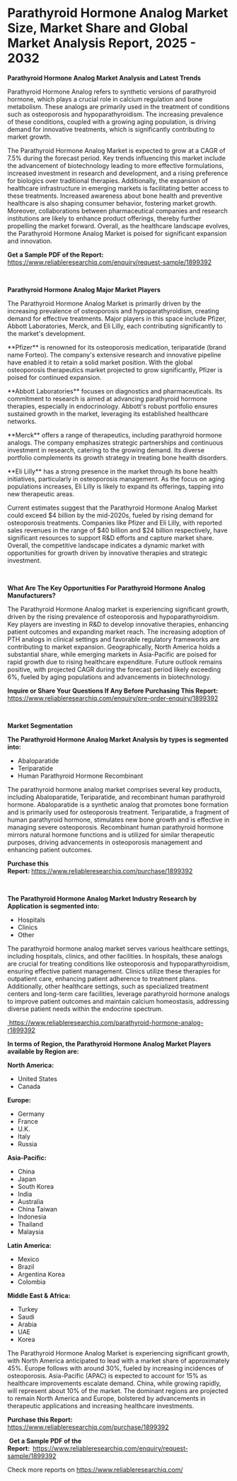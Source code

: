 <p><h1>Parathyroid Hormone Analog Market Size, Market Share and Global Market Analysis Report, 2025 - 2032</h1></p><p><strong>Parathyroid Hormone Analog Market Analysis and Latest Trends</strong></p>
<p><p>Parathyroid Hormone Analog refers to synthetic versions of parathyroid hormone, which plays a crucial role in calcium regulation and bone metabolism. These analogs are primarily used in the treatment of conditions such as osteoporosis and hypoparathyroidism. The increasing prevalence of these conditions, coupled with a growing aging population, is driving demand for innovative treatments, which is significantly contributing to market growth.</p><p>The Parathyroid Hormone Analog Market is expected to grow at a CAGR of 7.5% during the forecast period. Key trends influencing this market include the advancement of biotechnology leading to more effective formulations, increased investment in research and development, and a rising preference for biologics over traditional therapies. Additionally, the expansion of healthcare infrastructure in emerging markets is facilitating better access to these treatments. Increased awareness about bone health and preventive healthcare is also shaping consumer behavior, fostering market growth. Moreover, collaborations between pharmaceutical companies and research institutions are likely to enhance product offerings, thereby further propelling the market forward. Overall, as the healthcare landscape evolves, the Parathyroid Hormone Analog Market is poised for significant expansion and innovation.</p></p>
<p><strong>Get a Sample PDF of the Report:&nbsp;</strong> <a href="https://www.reliableresearchiq.com/enquiry/request-sample/1899392?utm_campaign=3058&utm_medium=2&utm_source=Github&utm_content=ia&utm_term=08032025&utm_id=parathyroid-hormone-analog">https://www.reliableresearchiq.com/enquiry/request-sample/1899392</a></p>
<p>&nbsp;</p>
<p><strong>Parathyroid Hormone Analog Major Market Players</strong></p>
<p><p>The Parathyroid Hormone Analog Market is primarily driven by the increasing prevalence of osteoporosis and hypoparathyroidism, creating demand for effective treatments. Major players in this space include Pfizer, Abbott Laboratories, Merck, and Eli Lilly, each contributing significantly to the market's development.</p><p>**Pfizer** is renowned for its osteoporosis medication, teriparatide (brand name Forteo). The company's extensive research and innovative pipeline have enabled it to retain a solid market position. With the global osteoporosis therapeutics market projected to grow significantly, Pfizer is poised for continued expansion.</p><p>**Abbott Laboratories** focuses on diagnostics and pharmaceuticals. Its commitment to research is aimed at advancing parathyroid hormone therapies, especially in endocrinology. Abbott's robust portfolio ensures sustained growth in the market, leveraging its established healthcare networks.</p><p>**Merck** offers a range of therapeutics, including parathyroid hormone analogs. The company emphasizes strategic partnerships and continuous investment in research, catering to the growing demand. Its diverse portfolio complements its growth strategy in treating bone health disorders.</p><p>**Eli Lilly** has a strong presence in the market through its bone health initiatives, particularly in osteoporosis management. As the focus on aging populations increases, Eli Lilly is likely to expand its offerings, tapping into new therapeutic areas.</p><p>Current estimates suggest that the Parathyroid Hormone Analog Market could exceed $4 billion by the mid-2020s, fueled by rising demand for osteoporosis treatments. Companies like Pfizer and Eli Lilly, with reported sales revenues in the range of $40 billion and $24 billion respectively, have significant resources to support R&D efforts and capture market share. Overall, the competitive landscape indicates a dynamic market with opportunities for growth driven by innovative therapies and strategic investment.</p></p>
<p>&nbsp;</p>
<p><strong>What Are The Key Opportunities For Parathyroid Hormone Analog Manufacturers?</strong></p>
<p><p>The Parathyroid Hormone Analog market is experiencing significant growth, driven by the rising prevalence of osteoporosis and hypoparathyroidism. Key players are investing in R&D to develop innovative therapies, enhancing patient outcomes and expanding market reach. The increasing adoption of PTH analogs in clinical settings and favorable regulatory frameworks are contributing to market expansion. Geographically, North America holds a substantial share, while emerging markets in Asia-Pacific are poised for rapid growth due to rising healthcare expenditure. Future outlook remains positive, with projected CAGR during the forecast period likely exceeding 6%, fueled by aging populations and advancements in biotechnology.</p></p>
<p><strong>Inquire or Share Your Questions If Any Before Purchasing This Report:</strong> <a href="https://www.reliableresearchiq.com/enquiry/pre-order-enquiry/1899392?utm_campaign=3058&utm_medium=2&utm_source=Github&utm_content=ia&utm_term=08032025&utm_id=parathyroid-hormone-analog">https://www.reliableresearchiq.com/enquiry/pre-order-enquiry/1899392</a></p>
<p>&nbsp;</p>
<p><strong>Market Segmentation</strong></p>
<p><strong>The Parathyroid Hormone Analog Market Analysis by types is segmented into:</strong></p>
<p><ul><li>Abaloparatide</li><li>Teriparatide</li><li>Human Parathyroid Hormone Recombinant</li></ul></p>
<p><p>The parathyroid hormone analog market comprises several key products, including Abaloparatide, Teriparatide, and recombinant human parathyroid hormone. Abaloparatide is a synthetic analog that promotes bone formation and is primarily used for osteoporosis treatment. Teriparatide, a fragment of human parathyroid hormone, stimulates new bone growth and is effective in managing severe osteoporosis. Recombinant human parathyroid hormone mirrors natural hormone functions and is utilized for similar therapeutic purposes, driving advancements in osteoporosis management and enhancing patient outcomes.</p></p>
<p><strong>Purchase this Report:&nbsp;</strong><a href="https://www.reliableresearchiq.com/purchase/1899392?utm_campaign=3058&utm_medium=2&utm_source=Github&utm_content=ia&utm_term=08032025&utm_id=parathyroid-hormone-analog">https://www.reliableresearchiq.com/purchase/1899392</a></p>
<p>&nbsp;</p>
<p><strong>The Parathyroid Hormone Analog Market Industry Research by Application is segmented into:</strong></p>
<p><ul><li>Hospitals</li><li>Clinics</li><li>Other</li></ul></p>
<p><p>The parathyroid hormone analog market serves various healthcare settings, including hospitals, clinics, and other facilities. In hospitals, these analogs are crucial for treating conditions like osteoporosis and hypoparathyroidism, ensuring effective patient management. Clinics utilize these therapies for outpatient care, enhancing patient adherence to treatment plans. Additionally, other healthcare settings, such as specialized treatment centers and long-term care facilities, leverage parathyroid hormone analogs to improve patient outcomes and maintain calcium homeostasis, addressing diverse patient needs within the endocrine spectrum.</p></p>
<p><a href="https://www.reliableresearchiq.com/parathyroid-hormone-analog-r1899392?utm_campaign=3058&utm_medium=2&utm_source=Github&utm_content=ia&utm_term=08032025&utm_id=parathyroid-hormone-analog">&nbsp;https://www.reliableresearchiq.com/parathyroid-hormone-analog-r1899392</a></p>
<p><strong>In terms of Region, the Parathyroid Hormone Analog Market Players available by Region are:</strong></p>
<p>
    <p> <strong> North America: </strong>
        <ul>
            <li>United States</li>
            <li>Canada</li>
        </ul>
        </p> 
    <p> <strong> Europe: </strong>
        <ul>
            <li>Germany</li>
            <li>France</li>
            <li>U.K.</li>
            <li>Italy</li>
            <li>Russia</li>
        </ul>
        </p> 
    <p> <strong> Asia-Pacific: </strong>
        <ul>
            <li>China</li>
            <li>Japan</li>
            <li>South Korea</li>
            <li>India</li>
            <li>Australia</li>
            <li>China Taiwan</li>
            <li>Indonesia</li>
            <li>Thailand</li>
            <li>Malaysia</li>
        </ul>
        </p> 
    <p> <strong> Latin America: </strong>
        <ul>
            <li>Mexico</li>
            <li>Brazil</li>
            <li>Argentina Korea</li>
            <li>Colombia</li>
        </ul>
        </p> 
    <p> <strong> Middle East & Africa: </strong>
        <ul>
            <li>Turkey</li>
            <li>Saudi</li>
            <li>Arabia</li>
            <li>UAE</li>
            <li>Korea</li>
        </ul>
    </p>
    </p>
<p><p>The Parathyroid Hormone Analog Market is experiencing significant growth, with North America anticipated to lead with a market share of approximately 45%. Europe follows with around 30%, fueled by increasing incidences of osteoporosis. Asia-Pacific (APAC) is expected to account for 15% as healthcare improvements escalate demand. China, while growing rapidly, will represent about 10% of the market. The dominant regions are projected to remain North America and Europe, bolstered by advancements in therapeutic applications and increasing healthcare investments.</p></p>
<p><strong>Purchase this Report: </strong><a href="https://www.reliableresearchiq.com/purchase/1899392?utm_campaign=3058&utm_medium=2&utm_source=Github&utm_content=ia&utm_term=08032025&utm_id=parathyroid-hormone-analog">https://www.reliableresearchiq.com/purchase/1899392</a></p>
<p>&nbsp;<strong>Get a Sample PDF of the Report:&nbsp;&nbsp;</strong><a href="https://www.reliableresearchiq.com/enquiry/request-sample/1899392?utm_campaign=3058&utm_medium=2&utm_source=Github&utm_content=ia&utm_term=08032025&utm_id=parathyroid-hormone-analog">https://www.reliableresearchiq.com/enquiry/request-sample/1899392</a></p>
<p><strong></strong></p>
<p>Check more reports on <a href="https://www.reliableresearchiq.com/?utm_campaign=3058&utm_medium=2&utm_source=Github&utm_content=ia&utm_term=08032025&utm_id=parathyroid-hormone-analog">https://www.reliableresearchiq.com/</a></p>